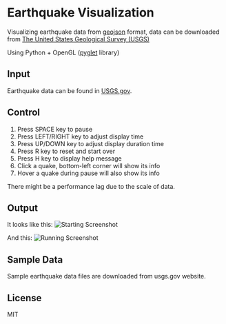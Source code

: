 Earthquake Visualization
========================

Visualizing earthquake data from [geojson](http://geojson.org/) format, data can be downloaded from [The United States Geological Survey (USGS)](http://usgs.gov)

Using Python + OpenGL ([pyglet](http://www.pyglet.org) library)


## Input

Earthquake data can be found in [USGS.gov](http://earthquake.usgs.gov/earthquakes/search/).


## Control

1. Press SPACE key to pause
2. Press LEFT/RIGHT key to adjust display time
3. Press UP/DOWN key to adjust display duration time
4. Press R key to reset and start over
5. Press H key to display help message
6. Click a quake, bottom-left corner will show its info
7. Hover a quake during pause will also show its info

There might be a performance lag due to the scale of data.


## Output

It looks like this:
![Starting Screenshot](http://ww1.sinaimg.cn/large/9a79eae3jw1elbo7cquonj20w80kedx4.jpg)

And this:
![Running Screenshot](http://ww2.sinaimg.cn/large/9a79eae3jw1elbo70x5poj20w80ke7mc.jpg)


## Sample Data

Sample earthquake data files are downloaded from usgs.gov website.


## License
MIT

